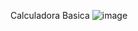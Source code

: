 Calculadora Basica
![image](https://github.com/user-attachments/assets/76644634-b26b-44fc-8837-194bd923251f)
